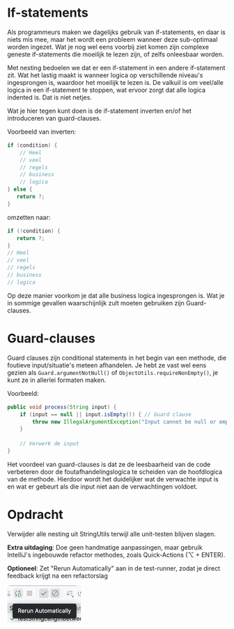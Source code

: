 # If-statements
Als programmeurs maken we dagelijks gebruik van if-statements, en daar is niets mis mee, maar het wordt een probleem wanneer deze sub-optimaal worden ingezet.
Wat je nog wel eens voorbij ziet komen zijn complexe geneste if-statements die moeilijk te lezen zijn, of zelfs onleesbaar worden. 

Met nesting bedoelen we dat er een if-statement in een andere if-statement zit. Wat het lastig maakt is wanneer logica op verschillende niveau's ingesprongen is, waardoor het moeilijk te lezen is.
De valkuil is om veel/alle logica in een if-statement te stoppen, wat ervoor zorgt dat alle logica indented is. Dat is niet netjes.

Wat je hier tegen kunt doen is de if-statement inverten en/of het introduceren van guard-clauses.

Voorbeeld van inverten:

```java
if (condition) {
    // Heel
    // veel
    // regels    
    // business    
    // logica    
} else {
   return ?;
}
```

omzetten naar:

```java
if (!condition) {
   return ?;
}
// Heel
// veel
// regels    
// business    
// logica    
```

Op deze manier voorkom je dat alle business logica ingesprongen is. Wat je in sommige gevallen waarschijnlijk zult moeten gebruiken zijn Guard-clauses.

# Guard-clauses
Guard clauses zijn conditional statements in het begin van een methode, die foutieve input/situatie's meteen afhandelen.
Je hebt ze vast wel eens gezien als ```Guard.argumentNotNull()``` of ```ObjectUtils.requireNonEmpty()```, je kunt ze in allerlei formaten maken.

Voorbeeld:

```java
public void process(String input) {
    if (input == null || input.isEmpty()) { // Guard clause
        throw new IllegalArgumentException("Input cannot be null or empty");
    }
    
    // Verwerk de input
}
```

Het voordeel van guard-clauses is dat ze de leesbaarheid van de code verbeteren door de foutafhandelingslogica te scheiden van de hoofdlogica van de methode. 
Hierdoor wordt het duidelijker wat de verwachte input is en wat er gebeurt als die input niet aan de verwachtingen voldoet.


# Opdracht

Verwijder alle nesting uit StringUtils terwijl alle unit-testen blijven slagen.

**Extra uitdaging**: Doe geen handmatige aanpassingen, maar gebruik IntelliJ's ingebouwde refactor methodes, zoals Quick-Actions (⌥ + ENTER).

**Optioneel**: Zet "Rerun Automatically" aan in de test-runner, zodat je direct feedback krijgt na een refactorslag

![img.png](img.png)
